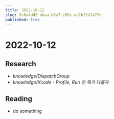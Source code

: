 ```yaml
---
title: 2022-10-12
slug: 5c6e4dd2-4baa-b8a7-c65c-ed2bf241427e
published: true
---
```


# 2022-10-12

## Research

* *knowledge/DispatchGroup*
* *knowledge/Xcode - Profile, Run 은 뭐가 다를까*

## Reading

* do something

